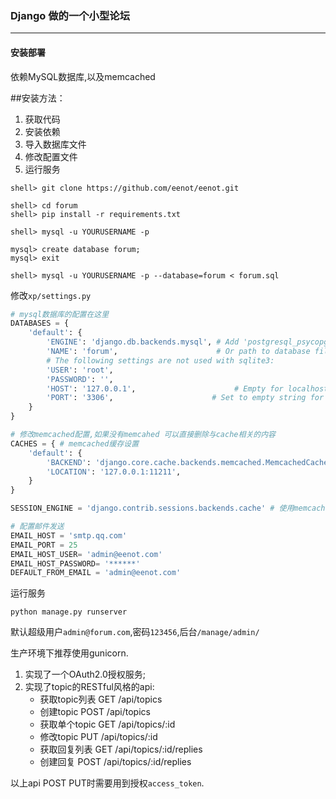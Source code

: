 ### Django 做的一个小型论坛

***


#### 安装部署


依赖MySQL数据库,以及memcached

##安装方法：
1. 获取代码
2. 安装依赖
3. 导入数据库文件
4. 修改配置文件
5. 运行服务

```shell
shell> git clone https://github.com/eenot/eenot.git

shell> cd forum
shell> pip install -r requirements.txt

shell> mysql -u YOURUSERNAME -p

mysql> create database forum;
mysql> exit

shell> mysql -u YOURUSERNAME -p --database=forum < forum.sql
```

修改`xp/settings.py`

```python
# mysql数据库的配置在这里
DATABASES = {
    'default': {
        'ENGINE': 'django.db.backends.mysql', # Add 'postgresql_psycopg2', 'mysql', 'sqlite3' or 'oracle'.
        'NAME': 'forum',                      # Or path to database file if using sqlite3.
        # The following settings are not used with sqlite3:
        'USER': 'root',
        'PASSWORD': '',
        'HOST': '127.0.0.1',                      # Empty for localhost through domain sockets or '127.0.0.1' for localhost through TCP.
        'PORT': '3306',                      # Set to empty string for default.
    }
}

# 修改memcached配置,如果没有memcahed 可以直接删除与cache相关的内容
CACHES = { # memcached缓存设置
    'default': {
        'BACKEND': 'django.core.cache.backends.memcached.MemcachedCache',
        'LOCATION': '127.0.0.1:11211',
    }
}

SESSION_ENGINE = 'django.contrib.sessions.backends.cache' # 使用memcached存储session

# 配置邮件发送
EMAIL_HOST = 'smtp.qq.com'
EMAIL_PORT = 25
EMAIL_HOST_USER= 'admin@eenot.com'
EMAIL_HOST_PASSWORD= '******'
DEFAULT_FROM_EMAIL = 'admin@eenot.com'
```

运行服务

```shell
python manage.py runserver
```

默认超级用户`admin@forum.com`,密码`123456`,后台`/manage/admin/`

生产环境下推荐使用gunicorn.



1. 实现了一个OAuth2.0授权服务;
2. 实现了topic的RESTful风格的api:
   * 获取topic列表 GET /api/topics
   * 创建topic POST /api/topics
   * 获取单个topic GET /api/topics/:id
   * 修改topic PUT /api/topics/:id
   * 获取回复列表 GET /api/topics/:id/replies
   * 创建回复 POST /api/topics/:id/replies

以上api POST PUT时需要用到授权`access_token`.
